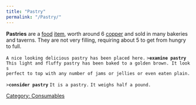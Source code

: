 ```yaml
---
title: "Pastry"
permalink: "/Pastry/"
---
```


**Pastries** are a [food](food "wikilink") [item](item "wikilink"),
worth around 6 [copper](copper "wikilink") and sold in many bakeries and
taverns. They are not very filling, requiring about 5 to get from hungry
to full.

`A nice looking delicious pastry has been placed here.`
`>`**`examine pastry`**
`This light and fluffy pastry has been baked to a golden brown. It looks `
`perfect to top with any number of jams or jellies or even eaten plain.`

`>`**`consider pastry`**
`It is a pastry.`
`It weighs half a pound.`

[Category: Consumables](Category:_Consumables "wikilink")
